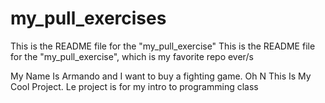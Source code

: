 # my_pull_exercises
This is the README file for the "my_pull_exercise"
This is the README file for the "my_pull_exercise", which is my favorite repo ever/s


My Name Is Armando and I want to buy a fighting game. Oh N This Is My Cool Project.
Le project is for my intro to programming class
